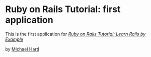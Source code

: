 # Ruby on Rails Tutorial: first application

This is the first application  for
 [*Ruby  on Rails Tutorial: Learn Rails by Example*](http://railstutorial.org)

  by [Michael Hartl](http://michaelhartl.com)
